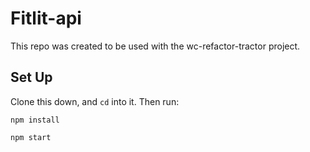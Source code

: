 # Fitlit-api

This repo was created to be used with the wc-refactor-tractor project.

## Set Up

Clone this down, and `cd` into it.  Then run:

`npm install`

`npm start`
